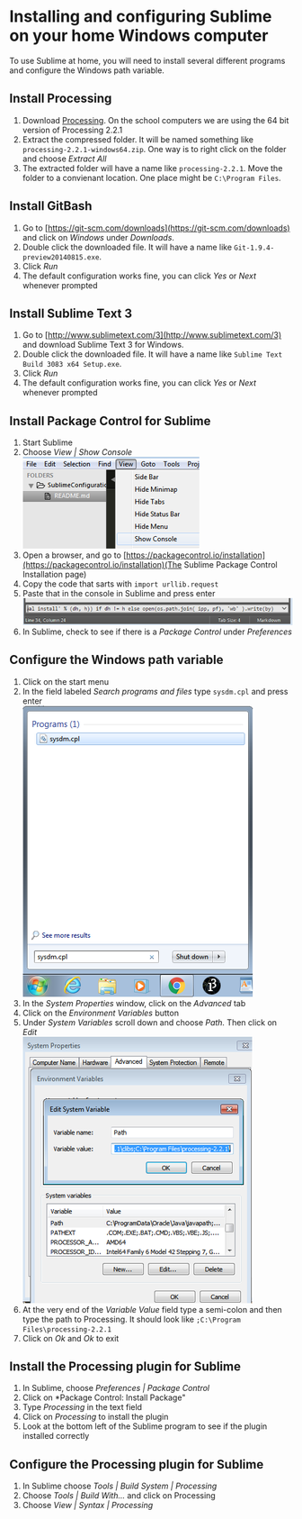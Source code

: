 Installing and configuring Sublime on your home Windows computer
=============================

To use Sublime at home, you will need to install several different programs and configure the Windows path variable.

Install Processing
------------------
1. Download [Processing](https://processing.org/download/?processing). On the school computers we are using the 64 bit version of Processing 2.2.1
2. Extract the compressed folder. It will be named something like `processing-2.2.1-windows64.zip`. One way is to right click on the folder and choose *Extract All*
3. The extracted folder will have a name like `processing-2.2.1`. Move the folder to a convienant location. One place might be `C:\Program Files`.

Install GitBash
---------------
1. Go to [https://git-scm.com/downloads](https://git-scm.com/downloads) and click on *Windows* under *Downloads*.
2. Double click the downloaded file. It will have a name like `Git-1.9.4-preview20140815.exe`.
3. Click *Run*
4. The default configuration works fine, you can click *Yes* or *Next* whenever prompted

Install Sublime Text 3
---------------
1. Go to [http://www.sublimetext.com/3](http://www.sublimetext.com/3) and download Sublime Text 3 for Windows. 
2. Double click the downloaded file. It will have a name like `Sublime Text Build 3083 x64 Setup.exe`.
3. Click *Run*
4. The default configuration works fine, you can click *Yes* or *Next* whenever prompted

Install Package Control for Sublime
---------------
1. Start Sublime
2. Choose *View | Show Console*  
![Show Console](SublimeConfig1.png)
3. Open a browser, and go to [https://packagecontrol.io/installation](https://packagecontrol.io/installation)(The Sublime Package Control Installation page)
4. Copy the code that sarts with `import urllib.request`
5. Paste that in the console in Sublime and press enter
![Paste code in console](SublimeConfig2.png)
6. In Sublime, check to see if there is a *Package Control* under *Preferences*

Configure the Windows path variable
---------------
1. Click on the start menu
2. In the field labeled *Search programs and files* type `sysdm.cpl` and press enter  
![sysdm.cpl](SublimeConfig3.png)
3. In the *System Properties* window, click on the *Advanced* tab
4. Click on the *Environment Variables* button
5. Under *System Variables* scroll down and choose *Path.* Then click on *Edit*  
![sysdm.cpl](SublimeConfig4.png)
6. At the very end of the *Variable Value* field type a semi-colon and then type the path to Processing. It should look like `;C:\Program Files\processing-2.2.1`  
7. Click on *Ok* and *Ok* to exit


Install the Processing plugin for Sublime
---------------
1. In Sublime, choose *Preferences | Package Control*
2. Click on *Package Control: Install Package"
3. Type *Processing* in the text field
4. Click on *Processing* to install the plugin
5. Look at the bottom left of the Sublime program to see if the plugin installed correctly

Configure the Processing plugin for Sublime
---------------
1. In Sublime choose *Tools | Build System | Processing*
2. Choose *Tools | Build With...* and click on Processing
3. Choose *View | Syntax | Processing*

